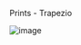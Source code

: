 Prints - Trapezio

![image](https://user-images.githubusercontent.com/83376070/234152782-b8b16172-b731-43a0-b504-8c199b4a49e6.png)
